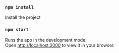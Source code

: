 ### `npm install`

Install the project


### `npm start`

Runs the app in the development mode.\
Open [http://localhost:3000](http://localhost:3000) to view it in your browser.

